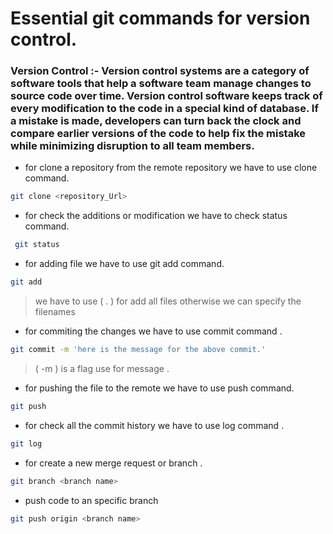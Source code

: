 # Essential git commands for version control. 

### Version Control :- Version control systems are a category of software tools that help a software team manage changes to source code over time. Version control software keeps track of every modification to the code in a special kind of database. If a mistake is made, developers can turn back the clock and compare earlier versions of the code to help fix the mistake while minimizing disruption to all team members.

 - for clone a repository from the remote repository we have to use clone command.

```bash
git clone <repository_Url>
 ```

 - for check the additions or modification we have to check status command.
 ```bash
  git status 
```
- for adding file we have to use git add command.
```bash
git add
```
> we have to use ( . ) for add all files otherwise we can specify the filenames

- for commiting the changes we have to use commit command .
```bash
git commit -m 'here is the message for the above commit.'
```
> ( -m ) is a flag use for message .

- for pushing the file to the remote we have to use push command.
```bash
git push
```
- for check all the commit history we have to use log command .
```bash
git log 
```

- for create a new merge request or branch .

```bash
git branch <branch name>
```

- push code to an specific branch
```bash
git push origin <branch name>
```